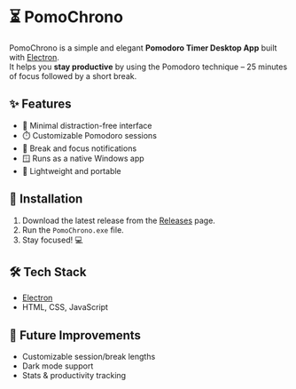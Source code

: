 # ⏳ PomoChrono

PomoChrono is a simple and elegant **Pomodoro Timer Desktop App** built with [Electron](https://www.electronjs.org/).  
It helps you **stay productive** by using the Pomodoro technique – 25 minutes of focus followed by a short break.  

## ✨ Features
- 🎯 Minimal distraction-free interface  
- ⏱️ Customizable Pomodoro sessions  
- 🔔 Break and focus notifications  
- 🪟 Runs as a native Windows app  
- 🌙 Lightweight and portable  

## 🚀 Installation
1. Download the latest release from the [Releases](../../releases) page.  
2. Run the `PomoChrono.exe` file.  
3. Stay focused! 💻  

## 🛠️ Tech Stack
- [Electron](https://www.electronjs.org/)  
- HTML, CSS, JavaScript  

## 📌 Future Improvements
- Customizable session/break lengths  
- Dark mode support  
- Stats & productivity tracking  
